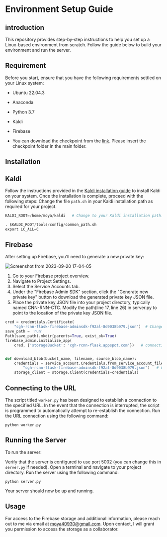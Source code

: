 

# Environment Setup Guide
## introduction
This repository provides step-by-step instructions to help you set up a Linux-based environment from scratch. Follow the guide below to build your environment and run the server.

## Requirement
Before you start, ensure that you have the following requirements settled on your Linux system:

* Ubuntu 22.04.3
* Anaconda
* Python 3.7
* Kaldi
* Firebase

* You can download the checkpoint from the [link](https://drive.google.com/drive/folders/1sOk9lTcvMsElA9R-gNjly1mOLAETxOZQ?usp=drive_link). Please insert the checkpoint folder in the main folder.
## Installation
## Kaldi
Follow the instructions provided in the [Kaldi installation guide](https://medium.com/@m.chellaa/install-kaldi-asr-on-ubuntu-830418a800b5)
 to install Kaldi on your system. Once the installation is complete, proceed with the following steps:
Change the file `path.sh` in your Kaldi installation path as required for your project.

```python
KALDI_ROOT=/home/moya/kaldi   # Change to your Kaldi installation path. 

. $KALDI_ROOT/tools/config/common_path.sh
export LC_ALL=C
```

## Firebase
After setting up Firebase, you'll need to generate a new private key:

![Screenshot from 2023-09-20 17-04-05](https://github.com/Moyacaca/Speak-Slowly-Env/assets/117159970/dd282e39-b420-4f73-8229-f40f25da30c1)
1. Go to your Firebase project overview.
2. Navigate to Project Settings.
3. Select the Service Accounts tab.
4. Under the "Firebase Admin SDK" section, click the "Generate new private key" button to download the generated private key JSON file.
5. Place the private key JSON file into your project directory, typically named CNN-RNN-CTC.
Modify the path(line 17, line 26) in server.py to point to the location of the private key JSON file.

```python
cred = credentials.Certificate(
    "cgh-rcnn-flask-firebase-adminsdk-f92al-8d9038b979.json")  # Change to your private key!
save_path = 'run'
Path(save_path).mkdir(parents=True, exist_ok=True)
firebase_admin.initialize_app(
    cred, {'storageBucket': 'cgh-rcnn-flask.appspot.com'})   # connecting to firebase


def download_blob(bucket_name, filename, source_blob_name):
    credentials = service_account.Credentials.from_service_account_file(
        "cgh-rcnn-flask-firebase-adminsdk-f92al-8d9038b979.json")   # Change to your private key!
    storage_client = storage.Client(credentials=credentials)
```

## Connecting to the URL
The script titled `worker.py` has been designed to establish a connection to the specified URL. In the event that the connection is interrupted, the script is programmed to automatically attempt to re-establish the connection.
Run the URL connection using the following command:
```
python worker.py
```

## Running the Server
To run the server:

Verify that the server is configured to use port 5002 (you can change this in `server.py` if needed).
Open a terminal and navigate to your project directory.
Run the server using the following command:
```
python server.py
```
Your server should now be up and running.



## Usage
For access to the Firebase storage and additional information, please reach out to me via email at moya40930@gmail.com. Upon contact, I will grant you permission to access the storage as a collaborator.
